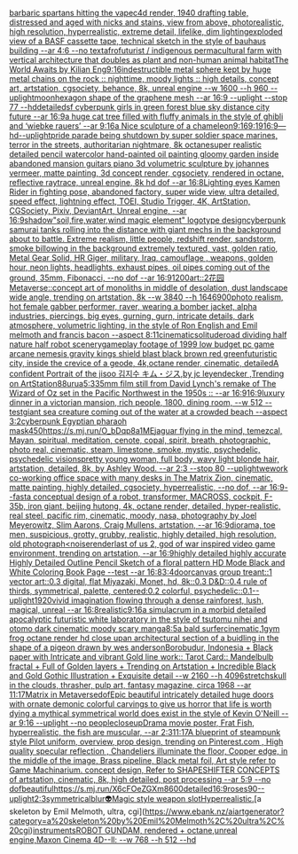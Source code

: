 [barbaric spartans hitting the vape](https://www.ebank.nz/aiartgenerator?category=barbaric%20spartans%20hitting%20the%20vape)[c4d render, 1940 drafting table,  distressed and aged with nicks and stains, view from above, photorealistic, high resolution, hyperrealistic, extreme detail, lifelike, dim lighting](https://www.ebank.nz/aiartgenerator?category=c4d%20render%2C%201940%20drafting%20table%2C%20%20distressed%20and%20aged%20with%20nicks%20and%20stains%2C%20view%20from%20above%2C%20photorealistic%2C%20high%20resolution%2C%20hyperrealistic%2C%20extreme%20detail%2C%20lifelike%2C%20dim%20lighting)[exploded view of a BASF cassette tape, technical sketch in the style of bauhaus building --ar 4:6 --no text](https://www.ebank.nz/aiartgenerator?category=exploded%20view%20of%20a%20BASF%20cassette%20tape%2C%20technical%20sketch%20in%20the%20style%20of%20bauhaus%20building%20--ar%204%3A6%20--no%20text)[afrofuturist / indigenous permacultural farm with vertical architecture that doubles as plant and non-human animal habitat](https://www.ebank.nz/aiartgenerator?category=afrofuturist%20/%20indigenous%20permacultural%20farm%20with%20vertical%20architecture%20that%20doubles%20as%20plant%20and%20non-human%20animal%20habitat)[The World Awaits by Kilian Eng](https://www.ebank.nz/aiartgenerator?category=The%20World%20Awaits%20by%20Kilian%20Eng)[9:16](https://www.ebank.nz/aiartgenerator?category=9%3A16)[indestructible metal sphere kept by huge metal chains on the rock :: nighttime, moody lights :: high details, concept art, artstation, cgsociety, behance, 8k, unreal engine --w 1600 --h 960 --uplight](https://www.ebank.nz/aiartgenerator?category=indestructible%20metal%20sphere%20kept%20by%20huge%20metal%20chains%20on%20the%20rock%20%3A%3A%20nighttime%2C%20moody%20lights%20%3A%3A%20high%20details%2C%20concept%20art%2C%20artstation%2C%20cgsociety%2C%20behance%2C%208k%2C%20unreal%20engine%20--w%201600%20--h%20960%20--uplight)[moon](https://www.ebank.nz/aiartgenerator?category=moon)[hexagon shape of the graphene mesh --ar 16:9 --uplight --stop 77 --hd](https://www.ebank.nz/aiartgenerator?category=hexagon%20shape%20of%20the%20graphene%20mesh%20--ar%2016%3A9%20--uplight%20--stop%2077%20--hd)[detailed](https://www.ebank.nz/aiartgenerator?category=detailed)[sf cyberpunk girls in green forest blue sky distance city future --ar 16:9](https://www.ebank.nz/aiartgenerator?category=sf%20cyberpunk%20girls%20in%20green%20forest%20blue%20sky%20distance%20city%20future%20--ar%2016%3A9)[a huge cat tree filled with fluffy animals in the style of ghibli and ‘wiebke rauers’ --ar 9:16](https://www.ebank.nz/aiartgenerator?category=a%20huge%20cat%20tree%20filled%20with%20fluffy%20animals%20in%20the%20style%20of%20ghibli%20and%20%E2%80%98wiebke%20rauers%E2%80%99%20--ar%209%3A16)[a Nice sculpture of a chameleon](https://www.ebank.nz/aiartgenerator?category=a%20Nice%20sculpture%20of%20a%20chameleon)[9:16](https://www.ebank.nz/aiartgenerator?category=9%3A16)[9:19](https://www.ebank.nz/aiartgenerator?category=9%3A19)[16:9](https://www.ebank.nz/aiartgenerator?category=16%3A9)[—hd](https://www.ebank.nz/aiartgenerator?category=%E2%80%94hd)[--uplight](https://www.ebank.nz/aiartgenerator?category=--uplight)[pride parade being shutdown by super soldier space marines, terror in the streets, authoritarian nightmare, 8k octane](https://www.ebank.nz/aiartgenerator?category=pride%20parade%20being%20shutdown%20by%20super%20soldier%20space%20marines%2C%20terror%20in%20the%20streets%2C%20authoritarian%20nightmare%2C%208k%20octane)[super realistic detailed pencil watercolor hand-painted oil painting gloomy garden inside abandoned mansion guitars piano 3d volumetric sculpture by johannes vermeer, matte painting, 3d concept render, cgsociety, rendered in octane, reflective raytrace, unreal engine, 8k hd dof --ar 16:8](https://www.ebank.nz/aiartgenerator?category=super%20realistic%20detailed%20pencil%20watercolor%20hand-painted%20oil%20painting%20gloomy%20garden%20inside%20abandoned%20mansion%20guitars%20piano%203d%20volumetric%20sculpture%20by%20johannes%20vermeer%2C%20matte%20painting%2C%203d%20concept%20render%2C%20cgsociety%2C%20rendered%20in%20octane%2C%20reflective%20raytrace%2C%20unreal%20engine%2C%208k%20hd%20dof%20--ar%2016%3A8)[Lighting eyes Kamen Rider in fighting pose, abandoned factory, super wide view, ultra detailed, speed effect, lightning effect, TOEI, Studio Trigger, 4K, ArtStation, CGSociety, Pixiv, DeviantArt, Unreal engine, --ar 16:9](https://www.ebank.nz/aiartgenerator?category=Lighting%20eyes%20Kamen%20Rider%20in%20fighting%20pose%2C%20abandoned%20factory%2C%20super%20wide%20view%2C%20ultra%20detailed%2C%20speed%20effect%2C%20lightning%20effect%2C%20TOEI%2C%20Studio%20Trigger%2C%204K%2C%20ArtStation%2C%20CGSociety%2C%20Pixiv%2C%20DeviantArt%2C%20Unreal%20engine%2C%20--ar%2016%3A9)[shadow](https://www.ebank.nz/aiartgenerator?category=shadow)["soil,fire,water,wind magic element" logotype design](https://www.ebank.nz/aiartgenerator?category=%22soil%2Cfire%2Cwater%2Cwind%20magic%20element%22%20logotype%20design)[cyberpunk samurai tanks rolling into the distance with giant mechs in the background about to battle. Extreme realism, little people,  redshift render, sandstorm, smoke billowing in the background extremely textured, vast, golden ratio, Metal Gear Solid, HR Giger, military, Iraq, camouflage , weapons, golden hour, neon lights, headlights, exhaust pipes, oil pipes coming out of the ground, 35mm, Fibonacci, --no dof --ar 16:9](https://www.ebank.nz/aiartgenerator?category=cyberpunk%20samurai%20tanks%20rolling%20into%20the%20distance%20with%20giant%20mechs%20in%20the%20background%20about%20to%20battle.%20Extreme%20realism%2C%20little%20people%2C%20%20redshift%20render%2C%20sandstorm%2C%20smoke%20billowing%20in%20the%20background%20extremely%20textured%2C%20vast%2C%20golden%20ratio%2C%20Metal%20Gear%20Solid%2C%20HR%20Giger%2C%20military%2C%20Iraq%2C%20camouflage%20%2C%20weapons%2C%20golden%20hour%2C%20neon%20lights%2C%20headlights%2C%20exhaust%20pipes%2C%20oil%20pipes%20coming%20out%20of%20the%20ground%2C%2035mm%2C%20Fibonacci%2C%20--no%20dof%20--ar%2016%3A9)[1200](https://www.ebank.nz/aiartgenerator?category=1200)[art::2](https://www.ebank.nz/aiartgenerator?category=art%3A%3A2)[花园](https://www.ebank.nz/aiartgenerator?category=%E8%8A%B1%E5%9B%AD)[Metaverse](https://www.ebank.nz/aiartgenerator?category=Metaverse)[::](https://www.ebank.nz/aiartgenerator?category=%3A%3A)[concept art of monoliths in middle of desolation, dust landscape wide angle, trending on artstation, 8k --w 3840 --h 1646](https://www.ebank.nz/aiartgenerator?category=concept%20art%20of%20monoliths%20in%20middle%20of%20desolation%2C%20dust%20landscape%20wide%20angle%2C%20trending%20on%20artstation%2C%208k%20--w%203840%20--h%201646)[900](https://www.ebank.nz/aiartgenerator?category=900)[photo realism, hot female gabber performer, raver, wearing a bomber jacket, alpha industries, piercings, big eyes, gurning, gurn, intricate details, dark atmosphere, volumetric lighting, in the style of Ron English and Emil melmoth and francis bacon --aspect 8:11](https://www.ebank.nz/aiartgenerator?category=photo%20realism%2C%20hot%20female%20gabber%20performer%2C%20raver%2C%20wearing%20a%20bomber%20jacket%2C%20alpha%20industries%2C%20piercings%2C%20big%20eyes%2C%20gurning%2C%20gurn%2C%20intricate%20details%2C%20dark%20atmosphere%2C%20volumetric%20lighting%2C%20in%20the%20style%20of%20Ron%20English%20and%20Emil%20melmoth%20and%20francis%20bacon%20--aspect%208%3A11)[cinematic](https://www.ebank.nz/aiartgenerator?category=cinematic)[solitude](https://www.ebank.nz/aiartgenerator?category=solitude)[road dividing  half nature half robot scenery](https://www.ebank.nz/aiartgenerator?category=road%20dividing%20%20half%20nature%20half%20robot%20scenery)[gameplay footage of 1999 low budget pc game arcane nemesis gravity kings shield blast black brown red green](https://www.ebank.nz/aiartgenerator?category=gameplay%20footage%20of%201999%20low%20budget%20pc%20game%20arcane%20nemesis%20gravity%20kings%20shield%20blast%20black%20brown%20red%20green)[futuristic city, inside the crevice of a geode, 4k,octane render, cinematic, detailed](https://www.ebank.nz/aiartgenerator?category=futuristic%20city%2C%20inside%20the%20crevice%20of%20a%20geode%2C%204k%2Coctane%20render%2C%20cinematic%2C%20detailed)[A confident Portrait of the jisoo 김지수 キム・ジス,by jc leyendecker ,Trending on ArtStation](https://www.ebank.nz/aiartgenerator?category=A%20confident%20Portrait%20of%20the%20jisoo%20%EA%B9%80%EC%A7%80%EC%88%98%20%E3%82%AD%E3%83%A0%E3%83%BB%E3%82%B8%E3%82%B9%2Cby%20jc%20leyendecker%20%2CTrending%20on%20ArtStation)[88](https://www.ebank.nz/aiartgenerator?category=88)[urua](https://www.ebank.nz/aiartgenerator?category=urua)[5:3](https://www.ebank.nz/aiartgenerator?category=5%3A3)[35mm film still from David Lynch's remake of The Wizard of Oz set in the Pacific Northwest in the 1950s :: --ar 16:9](https://www.ebank.nz/aiartgenerator?category=35mm%20film%20still%20from%20David%20Lynch%27s%20remake%20of%20The%20Wizard%20of%20Oz%20set%20in%20the%20Pacific%20Northwest%20in%20the%201950s%20%3A%3A%20--ar%2016%3A9)[16:9](https://www.ebank.nz/aiartgenerator?category=16%3A9)[luxury dinner in a victorian mansion, rich people, 1800, dining room, --w 512 --test](https://www.ebank.nz/aiartgenerator?category=luxury%20dinner%20in%20a%20victorian%20mansion%2C%20rich%20people%2C%201800%2C%20dining%20room%2C%20--w%20512%20--test)[giant sea creature coming out of the water at a crowded beach --aspect 3:2](https://www.ebank.nz/aiartgenerator?category=giant%20sea%20creature%20coming%20out%20of%20the%20water%20at%20a%20crowded%20beach%20--aspect%203%3A2)[cyberpunk Egyptian pharaoh mask](https://www.ebank.nz/aiartgenerator?category=cyberpunk%20Egyptian%20pharaoh%20mask)[450](https://www.ebank.nz/aiartgenerator?category=450)[<https://s.mj.run/O_bDqp8a1ME>](https://www.ebank.nz/aiartgenerator?category=%3Chttps%3A//s.mj.run/O_bDqp8a1ME%3E)[jaguar flying in the mind, temezcal, Mayan, spiritual, meditation, cenote, copal, spirit, breath, photographic, photo real, cinematic, steam, limestone, smoke, mystic, psychedelic, psychedelic visions](https://www.ebank.nz/aiartgenerator?category=jaguar%20flying%20in%20the%20mind%2C%20temezcal%2C%20Mayan%2C%20spiritual%2C%20meditation%2C%20cenote%2C%20copal%2C%20spirit%2C%20breath%2C%20photographic%2C%20photo%20real%2C%20cinematic%2C%20steam%2C%20limestone%2C%20smoke%2C%20mystic%2C%20psychedelic%2C%20psychedelic%20visions)[pretty young woman, full body, wavy light blonde hair, artstation, detailed, 8k, by Ashley Wood. --ar 2:3 --stop 80 --uplight](https://www.ebank.nz/aiartgenerator?category=pretty%20young%20woman%2C%20full%20body%2C%20wavy%20light%20blonde%20hair%2C%20artstation%2C%20detailed%2C%208k%2C%20by%20Ashley%20Wood.%20--ar%202%3A3%20--stop%2080%20--uplight)[wework co-working office space with many desks in The Matrix Zion, cinematic, matte painting, highly detailed, cgsociety, hyperrealistic, --no dof, --ar 16:9](https://www.ebank.nz/aiartgenerator?category=wework%20co-working%20office%20space%20with%20many%20desks%20in%20The%20Matrix%20Zion%2C%20cinematic%2C%20matte%20painting%2C%20highly%20detailed%2C%20cgsociety%2C%20hyperrealistic%2C%20--no%20dof%2C%20--ar%2016%3A9)[--fast](https://www.ebank.nz/aiartgenerator?category=--fast)[a conceptual design of a robot, transformer, MACROSS, cockpit, F-35b, iron giant, beijing hutong, 4k, octane render, detailed, hyper-realistic, real steel, pacific rim, cinematic, moody, nasa, photography by Joel Meyerowitz, Slim Aarons, Craig Mullens, artstation, --ar 16:9](https://www.ebank.nz/aiartgenerator?category=a%20conceptual%20design%20of%20a%20robot%2C%20transformer%2C%20MACROSS%2C%20cockpit%2C%20F-35b%2C%20iron%20giant%2C%20beijing%20hutong%2C%204k%2C%20octane%20render%2C%20detailed%2C%20hyper-realistic%2C%20real%20steel%2C%20pacific%20rim%2C%20cinematic%2C%20moody%2C%20nasa%2C%20photography%20by%20Joel%20Meyerowitz%2C%20Slim%20Aarons%2C%20Craig%20Mullens%2C%20artstation%2C%20--ar%2016%3A9)[diorama, toe men, suspicious, grotty, grubby, realistic, highly detailed, high resolution, old photograph](https://www.ebank.nz/aiartgenerator?category=diorama%2C%20toe%20men%2C%20suspicious%2C%20grotty%2C%20grubby%2C%20realistic%2C%20highly%20detailed%2C%20high%20resolution%2C%20old%20photograph)[<noise](https://www.ebank.nz/aiartgenerator?category=%3Cnoise)[render](https://www.ebank.nz/aiartgenerator?category=render)[last of us 2, god of war inspired video game environment, trending on artstation, --ar 16:9](https://www.ebank.nz/aiartgenerator?category=last%20of%20us%202%2C%20god%20of%20war%20inspired%20video%20game%20environment%2C%20trending%20on%20artstation%2C%20--ar%2016%3A9)[highly detailed highly accurate Highly Detailed Outline Pencil Sketch of a floral pattern HD Mode Black and White Coloring Book Page  --test --ar 16:8](https://www.ebank.nz/aiartgenerator?category=highly%20detailed%20highly%20accurate%20Highly%20Detailed%20Outline%20Pencil%20Sketch%20of%20a%20floral%20pattern%20HD%20Mode%20Black%20and%20White%20Coloring%20Book%20Page%20%20--test%20--ar%2016%3A8)[3:4](https://www.ebank.nz/aiartgenerator?category=3%3A4)[door](https://www.ebank.nz/aiartgenerator?category=door)[canvas group treant::1 vector art::0.3 digital, flat Miyazaki, Monet, hd, 8k::0.3 D&D::0.4 rule of thirds, symmetrical, palette, centered:0.2 colorful, psychedelic::0.1](https://www.ebank.nz/aiartgenerator?category=canvas%20group%20treant%3A%3A1%20vector%20art%3A%3A0.3%20digital%2C%20flat%20Miyazaki%2C%20Monet%2C%20hd%2C%208k%3A%3A0.3%20D%26D%3A%3A0.4%20rule%20of%20thirds%2C%20symmetrical%2C%20palette%2C%20centered%3A0.2%20colorful%2C%20psychedelic%3A%3A0.1)[--uplight](https://www.ebank.nz/aiartgenerator?category=--uplight)[1920](https://www.ebank.nz/aiartgenerator?category=1920)[vivid imagination flowing through a dense rainforest, lush, magical, unreal --ar 16:8](https://www.ebank.nz/aiartgenerator?category=vivid%20imagination%20flowing%20through%20a%20dense%20rainforest%2C%20lush%2C%20magical%2C%20unreal%20--ar%2016%3A8)[realistic](https://www.ebank.nz/aiartgenerator?category=realistic)[9:16](https://www.ebank.nz/aiartgenerator?category=9%3A16)[a simulacrum in a morbid detailed apocalyptic futuristic white laboratory in the style of tsutomu nihei and otomo dark cinematic moody scary manga](https://www.ebank.nz/aiartgenerator?category=a%20simulacrum%20in%20a%20morbid%20detailed%20apocalyptic%20futuristic%20white%20laboratory%20in%20the%20style%20of%20tsutomu%20nihei%20and%20otomo%20dark%20cinematic%20moody%20scary%20manga)[8:5](https://www.ebank.nz/aiartgenerator?category=8%3A5)[a bald surfer](https://www.ebank.nz/aiartgenerator?category=a%20bald%20surfer)[cinematic,](https://www.ebank.nz/aiartgenerator?category=cinematic%2C)[1](https://www.ebank.nz/aiartgenerator?category=1)[gym frog octane render hd close up](https://www.ebank.nz/aiartgenerator?category=gym%20frog%20octane%20render%20hd%20close%20up)[an architectural section of a buidling in the shape of a pigeon drawn by wes anderson](https://www.ebank.nz/aiartgenerator?category=an%20architectural%20section%20of%20a%20buidling%20in%20the%20shape%20of%20a%20pigeon%20drawn%20by%20wes%20anderson)[Borobudur, Indonesia + Black paper with Intricate and vibrant Gold line work:: Tarot Card:: Mandelbulb fractal + Full of Golden layers + Trending on Artstation + Incredible Black and Gold Gothic Illustration + Exquisite detail --w 2160  --h 4096](https://www.ebank.nz/aiartgenerator?category=Borobudur%2C%20Indonesia%20%2B%20Black%20paper%20with%20Intricate%20and%20vibrant%20Gold%20line%20work%3A%3A%20Tarot%20Card%3A%3A%20Mandelbulb%20fractal%20%2B%20Full%20of%20Golden%20layers%20%2B%20Trending%20on%20Artstation%20%2B%20Incredible%20Black%20and%20Gold%20Gothic%20Illustration%20%2B%20Exquisite%20detail%20--w%202160%20%20--h%204096)[stretch](https://www.ebank.nz/aiartgenerator?category=stretch)[skull in the clouds, thrasher, pulp art, fantasy magazine, circa 1968 --ar 11:17](https://www.ebank.nz/aiartgenerator?category=skull%20in%20the%20clouds%2C%20thrasher%2C%20pulp%20art%2C%20fantasy%20magazine%2C%20circa%201968%20--ar%2011%3A17)[Matrix in Metaverse](https://www.ebank.nz/aiartgenerator?category=Matrix%20in%20Metaverse)[dof](https://www.ebank.nz/aiartgenerator?category=dof)[Epic beautiful intricately detailed huge doors with ornate demonic colorful carvings to give us horror that life is worth dying a mythical symmetrical world does exist in the style of Kevin O'Neill --ar 9:16 --uplight --no people](https://www.ebank.nz/aiartgenerator?category=Epic%20beautiful%20intricately%20detailed%20huge%20doors%20with%20ornate%20demonic%20colorful%20carvings%20to%20give%20us%20horror%20that%20life%20is%20worth%20dying%20a%20mythical%20symmetrical%20world%20does%20exist%20in%20the%20style%20of%20Kevin%20O%27Neill%20--ar%209%3A16%20--uplight%20--no%20people)[closeup](https://www.ebank.nz/aiartgenerator?category=closeup)[Drama movie poster, Frat Fish, hyperrealistic, the fish are muscular, --ar 2:3](https://www.ebank.nz/aiartgenerator?category=Drama%20movie%20poster%2C%20Frat%20Fish%2C%20hyperrealistic%2C%20the%20fish%20are%20muscular%2C%20--ar%202%3A3)[11:17](https://www.ebank.nz/aiartgenerator?category=11%3A17)[A blueprint of steampunk style Pilot uniform,  overview, prop design,  trending on Pinterest.com  , High quality specular reflection ,  Chandeliers illuminate the floor, Copper  edge, in the middle of the image, Brass pipeline,  Black metal foil,  Art style refer to Game Machinarium.  concept design, Refer to SHAPESHIFTER CONCEPTS  of artstation, cinematic,  8k, high detailed,  post processing    --ar 5:9   --no dof](https://www.ebank.nz/aiartgenerator?category=A%20blueprint%20of%20steampunk%20style%20Pilot%20uniform%2C%20%20overview%2C%20prop%20design%2C%20%20trending%20on%20Pinterest.com%20%20%2C%20High%20quality%20specular%20reflection%20%2C%20%20Chandeliers%20illuminate%20the%20floor%2C%20Copper%20%20edge%2C%20in%20the%20middle%20of%20the%20image%2C%20Brass%20pipeline%2C%20%20Black%20metal%20foil%2C%20%20Art%20style%20refer%20to%20Game%20Machinarium.%20%20concept%20design%2C%20Refer%20to%20SHAPESHIFTER%20CONCEPTS%20%20of%20artstation%2C%20cinematic%2C%20%208k%2C%20high%20detailed%2C%20%20post%20processing%20%20%20%20--ar%205%3A9%20%20%20--no%20dof)[beautiful](https://www.ebank.nz/aiartgenerator?category=beautiful)[<https://s.mj.run/X6cFOeZGXm8>](https://www.ebank.nz/aiartgenerator?category=%3Chttps%3A//s.mj.run/X6cFOeZGXm8%3E)[600](https://www.ebank.nz/aiartgenerator?category=600)[detailed](https://www.ebank.nz/aiartgenerator?category=detailed)[16:9](https://www.ebank.nz/aiartgenerator?category=16%3A9)[roses](https://www.ebank.nz/aiartgenerator?category=roses)[90](https://www.ebank.nz/aiartgenerator?category=90)[--uplight](https://www.ebank.nz/aiartgenerator?category=--uplight)[2:3](https://www.ebank.nz/aiartgenerator?category=2%3A3)[symmetrical](https://www.ebank.nz/aiartgenerator?category=symmetrical)[blur](https://www.ebank.nz/aiartgenerator?category=blur)[👽](https://www.ebank.nz/aiartgenerator?category=%F0%9F%91%BD)[Magic style weapon slot](https://www.ebank.nz/aiartgenerator?category=Magic%20style%20weapon%20slot)[Hyperrealistic.](https://www.ebank.nz/aiartgenerator?category=Hyperrealistic.)[a skeleton by Emil Melmoth, ultra, cgi](https://www.ebank.nz/aiartgenerator?category=a%20skeleton%20by%20Emil%20Melmoth%2C%20ultra%2C%20cgi)[instruments](https://www.ebank.nz/aiartgenerator?category=instruments)[ROBOT GUNDAM, rendered + octane,unreal engine,Maxon Cinema 4D--ll: --w 768 --h 512 --hd](https://www.ebank.nz/aiartgenerator?category=ROBOT%20GUNDAM%2C%20rendered%20%2B%20octane%2Cunreal%20engine%2CMaxon%20Cinema%204D--ll%3A%20--w%20768%20--h%20512%20--hd)